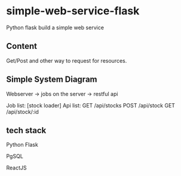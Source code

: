 # simple-web-service-flask
Python flask build a simple web service

## Content
Get/Post and other way to request for resources.

## Simple System Diagram
Webserver -> jobs on the server -> restful api

Job list: [stock loader]
Api list: GET /api/stocks
          POST /api/stock
          GET /api/stock/:id
          
## tech stack
Python Flask

PgSQL

ReactJS
